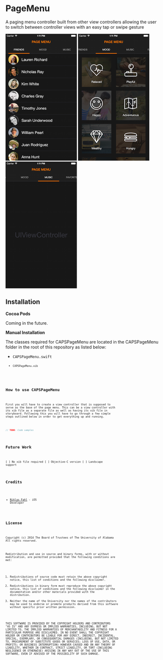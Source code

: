 PageMenu
========

A paging menu controller built from other view controllers allowing the user to switch between controller views with an easy tap or swipe gesture

<img src="https://raw.githubusercontent.com/uacaps/ResourceRepo/master/PageMenu/PageMenuScreen1.png" alt="PageMenuScreen1">
<img src="https://raw.githubusercontent.com/uacaps/ResourceRepo/master/PageMenu/PageMenuScreen2.png" alt="PageMenuScreen2">
<img src="https://raw.githubusercontent.com/uacaps/ResourceRepo/master/PageMenu/PageMenuScreen3.png" alt="PageMenuScreen3">


## Installation

**Cocoa Pods**

Coming in the future.

**Manual Installation**

The classes required for CAPSPageMenu are located in the CAPSPageMenu folder in the root of this repository as listed below:

* <code>CAPSPageMenu.swift<code>
* <code>CAPSPageMenu.xib<code>

## How to use CAPSPageMenu

First you will have to create a view controller that is supposed to serve as the base of the page menu. This can be a view controller with its xib file as a separate file as well as having its xib file in storyboard. Following this you will have to go through a few simple steps outlined below in order to get everything up and running.



```objective-c
// TODO: Code samples
```


## Future Work

[ ] No xib file required
[ ] Objective-C version
[ ] Landscape support

## Credits ##

* <a href="https://github.com/fahlout">Niklas Fahl</a> - iOS Developer

## License ##

Copyright (c) 2014 The Board of Trustees of The University of Alabama
All rights reserved.

Redistribution and use in source and binary forms, with or without
modification, are permitted provided that the following conditions
are met:

 1. Redistributions of source code must retain the above copyright
    notice, this list of conditions and the following disclaimer.
 2. Redistributions in binary form must reproduce the above copyright
    notice, this list of conditions and the following disclaimer in the
    documentation and/or other materials provided with the distribution.
 3. Neither the name of the University nor the names of the contributors
    may be used to endorse or promote products derived from this software
    without specific prior written permission.

THIS SOFTWARE IS PROVIDED BY THE COPYRIGHT HOLDERS AND CONTRIBUTORS
"AS IS" AND ANY EXPRESS OR IMPLIED WARRANTIES, INCLUDING, BUT NOT
LIMITED TO, THE IMPLIED WARRANTIES OF MERCHANTABILITY AND FITNESS
FOR A PARTICULAR PURPOSE ARE DISCLAIMED. IN NO EVENT SHALL
THE COPYRIGHT HOLDER OR CONTRIBUTORS BE LIABLE FOR ANY DIRECT,
INDIRECT, INCIDENTAL, SPECIAL, EXEMPLARY, OR CONSEQUENTIAL DAMAGES
(INCLUDING, BUT NOT LIMITED TO, PROCUREMENT OF SUBSTITUTE GOODS OR
SERVICES; LOSS OF USE, DATA, OR PROFITS; OR BUSINESS INTERRUPTION)
HOWEVER CAUSED AND ON ANY THEORY OF LIABILITY, WHETHER IN CONTRACT,
STRICT LIABILITY, OR TORT (INCLUDING NEGLIGENCE OR OTHERWISE)
ARISING IN ANY WAY OUT OF THE USE OF THIS SOFTWARE, EVEN IF ADVISED
OF THE POSSIBILITY OF SUCH DAMAGE.
